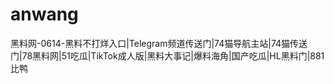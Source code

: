 # anwang
黑料网-0614-黑料不打烊入口|Telegram频道传送门|74猫导航主站|74猫传送门|78黑料网|51吃瓜|TikTok成人版|黑料大事记|爆料海角|国产吃瓜|HL黑料门|881比鸭
